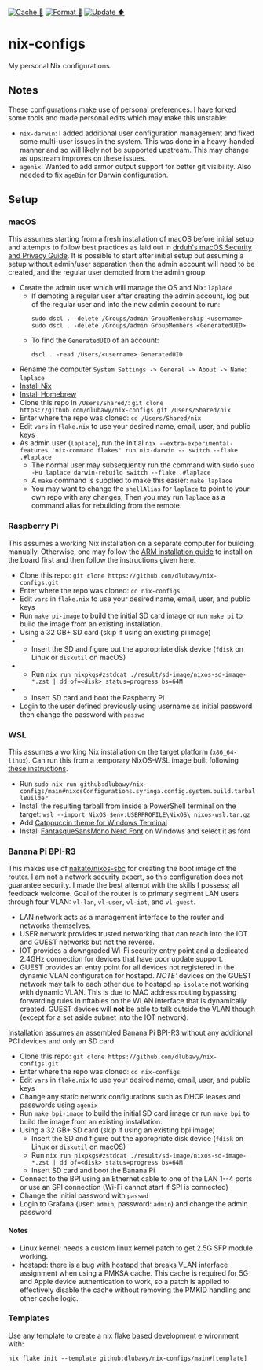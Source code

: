 [![Cache 📝](https://github.com/dlubawy/nix-configs/actions/workflows/cache.yaml/badge.svg)](https://github.com/dlubawy/nix-configs/actions/workflows/cache.yaml)
[![Format 🔎](https://github.com/dlubawy/nix-configs/actions/workflows/format.yaml/badge.svg)](https://github.com/dlubawy/nix-configs/actions/workflows/format.yaml)
[![Update ⬆️](https://github.com/dlubawy/nix-configs/actions/workflows/update.yaml/badge.svg)](https://github.com/dlubawy/nix-configs/actions/workflows/update.yaml)

# nix-configs

My personal Nix configurations.

## Notes

These configurations make use of personal preferences. I have forked some tools and made personal edits which may make this unstable:

- `nix-darwin`: I added additional user configuration management and fixed some multi-user issues in the system. This was done in a heavy-handed manner and so will likely not be supported upstream. This may change as upstream improves on these issues.
- `agenix`: Wanted to add armor output support for better git visibility. Also needed to fix `ageBin` for Darwin configuration.

## Setup

### macOS

This assumes starting from a fresh installation of macOS before initial setup and attempts to follow best practices as laid out in [drduh's macOS Security and Privacy Guide](https://github.com/drduh/macOS-Security-and-Privacy-Guide). It is possible to start after initial setup but assuming a setup without admin/user separation then the admin account will need to be created, and the regular user demoted from the admin group.

- Create the admin user which will manage the OS and Nix: `laplace`
  - If demoting a regular user after creating the admin account, log out of the regular user and into the new admin account to run:
    ```
    sudo dscl . -delete /Groups/admin GroupMembership <username>
    sudo dscl . -delete /Groups/admin GroupMembers <GeneratedUID>
    ```
  - To find the `GeneratedUID` of an account:
    ```
    dscl . -read /Users/<username> GeneratedUID
    ```
- Rename the computer `System Settings -> General -> About -> Name`: `laplace`
- [Install Nix](https://nix.dev/install-nix#install-nix)
- [Install Homebrew](https://brew.sh/)
- Clone this repo in `/Users/Shared/`: `git clone https://github.com/dlubawy/nix-configs.git /Users/Shared/nix`
- Enter where the repo was cloned: `cd /Users/Shared/nix`
- Edit `vars` in `flake.nix` to use your desired name, email, user, and public keys
- As admin user (`laplace`), run the initial `nix --extra-experimental-features 'nix-command flakes' run nix-darwin -- switch --flake .#laplace`
  - The normal user may subsequently run the command with sudo `sudo -Hu laplace darwin-rebuild switch --flake .#laplace`
  - A `make` command is supplied to make this easier: `make laplace`
  - You may want to change the `shellAlias` for `laplace` to point to your own repo with any changes;
    Then you may run `laplace` as a command alias for rebuilding from the remote.

### Raspberry Pi

This assumes a working Nix installation on a separate computer for building manually. Otherwise, one may follow the [ARM installation guide](https://nixos.wiki/wiki/NixOS_on_ARM#Installation) to install on the board first and then follow the instructions given here.

- Clone this repo: `git clone https://github.com/dlubawy/nix-configs.git`
- Enter where the repo was cloned: `cd nix-configs`
- Edit `vars` in `flake.nix` to use your desired name, email, user, and public keys
- Run `make pi-image` to build the initial SD card image or run `make pi` to build the image from an existing installation.
- Using a 32 GB+ SD card (skip if using an existing pi image)
- - Insert the SD and figure out the appropriate disk device (`fdisk` on Linux or `diskutil` on macOS)
- - Run `nix run nixpkgs#zstdcat ./result/sd-image/nixos-sd-image-*.zst | dd of=<disk> status=progress bs=64M`
- - Insert SD card and boot the Raspberry Pi
- Login to the user defined previously using username as initial password then change the password with `passwd`

### WSL

This assumes a working Nix installation on the target platform (`x86_64-linux`). Can run this from a temporary NixOS-WSL image built following [these instructions](https://nix-community.github.io/NixOS-WSL/install.html).

- Run `sudo nix run github:dlubawy/nix-configs/main#nixosConfigurations.syringa.config.system.build.tarballBuilder`
- Install the resulting tarball from inside a PowerShell terminal on the target: `wsl --import NixOS $env:USERPROFILE\NixOS\ nixos-wsl.tar.gz`
- Add [Catppuccin theme for Windows Terminal](https://github.com/catppuccin/windows-terminal/tree/main)
- Install [FantasqueSansMono Nerd Font](https://github.com/ryanoasis/nerd-fonts/releases) on Windows and select it as font

### Banana Pi BPI-R3

This makes use of [nakato/nixos-sbc](https://github.com/nakato/nixos-sbc) for creating the boot image of the router. I am not a network security expert, so this configuration does not guarantee security. I made the best attempt with the skills I possess; all feedback welcome. Goal of the router is to primary segment LAN users through four VLAN: `vl-lan`, `vl-user`, `vl-iot`, and `vl-guest`.

- LAN network acts as a management interface to the router and networks themselves.
- USER network provides trusted networking that can reach into the IOT and GUEST networks but not the reverse.
- IOT provides a downgraded Wi-Fi security entry point and a dedicated 2.4GHz connection for devices that have poor update support.
- GUEST provides an entry point for all devices not registered in the dynamic VLAN configuration for hostapd. *NOTE:* devices on the GUEST network may talk to each other due to hostapd `ap_isolate` not working with dynamic VLAN. This is due to MAC address routing bypassing forwarding rules in nftables on the WLAN interface that is dynamically created. GUEST devices will **not** be able to talk outside the VLAN though (except for a set aside subnet into the IOT network).

Installation assumes an assembled Banana Pi BPI-R3 without any additional PCI devices and only an SD card.

- Clone this repo: `git clone https://github.com/dlubawy/nix-configs.git`
- Enter where the repo was cloned: `cd nix-configs`
- Edit `vars` in `flake.nix` to use your desired name, email, user, and public keys
- Change any static network configurations such as DHCP leases and passwords using `agenix`
- Run `make bpi-image` to build the initial SD card image or run `make bpi` to build the image from an existing installation.
- Using a 32 GB+ SD card (skip if using an existing bpi image)
  - Insert the SD and figure out the appropriate disk device (`fdisk` on Linux or `diskutil` on macOS)
  - Run `nix run nixpkgs#zstdcat ./result/sd-image/nixos-sd-image-*.zst | dd of=<disk> status=progress bs=64M`
  - Insert SD card and boot the Banana Pi
- Connect to the BPI using an Ethernet cable to one of the LAN 1--4 ports or use an SPI connection (Wi-Fi cannot start if SPI is connected)
- Change the initial password with `passwd`
- Login to Grafana (user: `admin`, password: `admin`) and change the admin password

#### Notes

- Linux kernel: needs a custom linux kernel patch to get 2.5G SFP module working.
- hostapd: there is a bug with hostapd that breaks VLAN interface assignment when using a PMKSA cache. This cache is required for 5G and Apple device authentication to work, so a patch is applied to effectively disable the cache without removing the PMKID handling and other cache logic.

### Templates

Use any template to create a nix flake based development environment with:

```
nix flake init --template github:dlubawy/nix-configs/main#[template]
```
